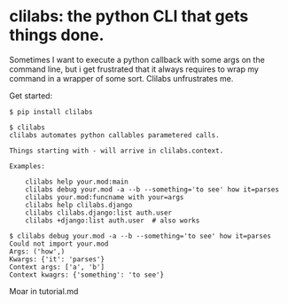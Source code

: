 # clilabs: the python CLI that gets things done.

Sometimes I want to execute a python callback with some args on the command
line, but i get frustrated that it always requires to wrap my command in a
wrapper of some sort. Clilabs unfrustrates me.

Get started:

```
$ pip install clilabs

$ clilabs
clilabs automates python callables parametered calls.

Things starting with - will arrive in clilabs.context.

Examples:

    clilabs help your.mod:main
    clilabs debug your.mod -a --b --something='to see' how it=parses
    clilabs your.mod:funcname with your=args
    clilabs help clilabs.django
    clilabs clilabs.django:list auth.user
    clilabs +django:list auth.user  # also works

$ clilabs debug your.mod -a --b --something='to see' how it=parses
Could not import your.mod
Args: ('how',)
Kwargs: {'it': 'parses'}
Context args: ['a', 'b']
Context kwagrs: {'something': 'to see'}
```

Moar in tutorial.md
